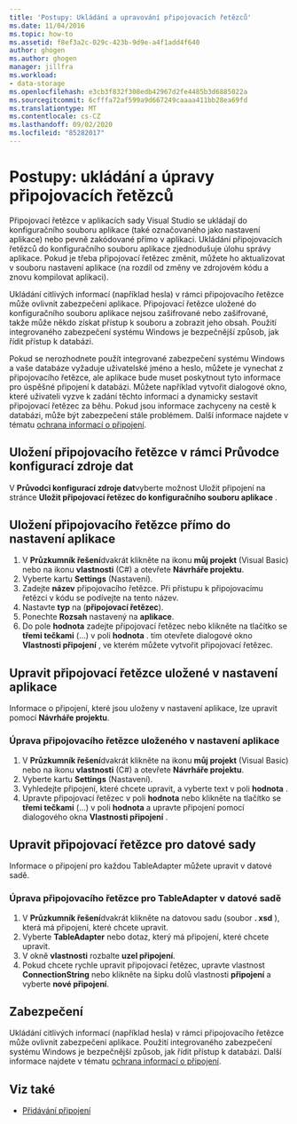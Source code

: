 ```yaml
---
title: 'Postupy: Ukládání a upravování připojovacích řetězců'
ms.date: 11/04/2016
ms.topic: how-to
ms.assetid: f8ef3a2c-029c-423b-9d9e-a4f1add4f640
author: ghogen
ms.author: ghogen
manager: jillfra
ms.workload:
- data-storage
ms.openlocfilehash: e3cb3f832f308edb42967d2fe4485b3d6885022a
ms.sourcegitcommit: 6cfffa72af599a9d667249caaaa411bb28ea69fd
ms.translationtype: MT
ms.contentlocale: cs-CZ
ms.lasthandoff: 09/02/2020
ms.locfileid: "85282017"
---
```

# <a name="how-to-save-and-edit-connection-strings"></a>Postupy: ukládání a úpravy připojovacích řetězců
Připojovací řetězce v aplikacích sady Visual Studio se ukládají do konfiguračního souboru aplikace (také označovaného jako nastavení aplikace) nebo pevně zakódované přímo v aplikaci. Ukládání připojovacích řetězců do konfiguračního souboru aplikace zjednodušuje úlohu správy aplikace. Pokud je třeba připojovací řetězec změnit, můžete ho aktualizovat v souboru nastavení aplikace (na rozdíl od změny ve zdrojovém kódu a znovu kompilovat aplikaci).

Ukládání citlivých informací (například hesla) v rámci připojovacího řetězce může ovlivnit zabezpečení aplikace. Připojovací řetězce uložené do konfiguračního souboru aplikace nejsou zašifrované nebo zašifrované, takže může někdo získat přístup k souboru a zobrazit jeho obsah. Použití integrovaného zabezpečení systému Windows je bezpečnější způsob, jak řídit přístup k databázi.

Pokud se nerozhodnete použít integrované zabezpečení systému Windows a vaše databáze vyžaduje uživatelské jméno a heslo, můžete je vynechat z připojovacího řetězce, ale aplikace bude muset poskytnout tyto informace pro úspěšné připojení k databázi. Můžete například vytvořit dialogové okno, které uživateli vyzve k zadání těchto informací a dynamicky sestavit připojovací řetězec za běhu. Pokud jsou informace zachyceny na cestě k databázi, může být zabezpečení stále problémem.
Další informace najdete v tématu [ochrana informací o připojení](/dotnet/framework/data/adonet/protecting-connection-information).

## <a name="to-save-a-connection-string-from-within-the-data-source-configuration-wizard"></a>Uložení připojovacího řetězce v rámci Průvodce konfigurací zdroje dat
V **Průvodci konfigurací zdroje dat**vyberte možnost Uložit připojení na stránce **Uložit připojovací řetězec do konfiguračního souboru aplikace** .

## <a name="to-save-a-connection-string-directly-into-application-settings"></a>Uložení připojovacího řetězce přímo do nastavení aplikace
1. V **Průzkumník řešení**dvakrát klikněte na ikonu **můj projekt** (Visual Basic) nebo na ikonu **vlastnosti** (C#) a otevřete **Návrháře projektu**.
1. Vyberte kartu **Settings** (Nastavení).
1. Zadejte **název** připojovacího řetězce. Při přístupu k připojovacímu řetězci v kódu se podívejte na tento název.
1. Nastavte **typ** na (**připojovací řetězec**).
1. Ponechte **Rozsah** nastavený na **aplikace**.
1. Do pole **hodnota** zadejte připojovací řetězec nebo klikněte na tlačítko se **třemi tečkami** (...) v poli **hodnota** . tím otevřete dialogové okno **Vlastnosti připojení** , ve kterém můžete vytvořit připojovací řetězec.

## <a name="edit-connection-strings-stored-in-application-settings"></a>Upravit připojovací řetězce uložené v nastavení aplikace
Informace o připojení, které jsou uloženy v nastavení aplikace, lze upravit pomocí **Návrháře projektu**.

### <a name="to-edit-a-connection-string-stored-in-application-settings"></a>Úprava připojovacího řetězce uloženého v nastavení aplikace
1. V **Průzkumník řešení**dvakrát klikněte na ikonu **můj projekt** (Visual Basic) nebo na ikonu **vlastnosti** (C#) a otevřete **Návrháře projektu**.
1. Vyberte kartu **Settings** (Nastavení).
1. Vyhledejte připojení, které chcete upravit, a vyberte text v poli **hodnota** .
1. Upravte připojovací řetězec v poli **hodnota** nebo klikněte na tlačítko se **třemi tečkami** (...) v poli **hodnota** a upravte připojení pomocí dialogového okna **Vlastnosti připojení** .

## <a name="edit-connection-strings-for-datasets"></a>Upravit připojovací řetězce pro datové sady
Informace o připojení pro každou TableAdapter můžete upravit v datové sadě.

### <a name="to-edit-a-connection-string-for-a-tableadapter-in-a-dataset"></a>Úprava připojovacího řetězce pro TableAdapter v datové sadě
1. V **Průzkumník řešení**dvakrát klikněte na datovou sadu (soubor **. xsd** ), která má připojení, které chcete upravit.
1. Vyberte **TableAdapter** nebo dotaz, který má připojení, které chcete upravit.
1. V okně **vlastnosti** rozbalte **uzel připojení**.
1. Pokud chcete rychle upravit připojovací řetězec, upravte vlastnost **ConnectionString** nebo klikněte na šipku dolů vlastnosti **připojení** a vyberte **nové připojení**.

## <a name="security"></a>Zabezpečení
Ukládání citlivých informací (například hesla) v rámci připojovacího řetězce může ovlivnit zabezpečení aplikace. Použití integrovaného zabezpečení systému Windows je bezpečnější způsob, jak řídit přístup k databázi.
Další informace najdete v tématu [ochrana informací o připojení](/dotnet/framework/data/adonet/protecting-connection-information).

## <a name="see-also"></a>Viz také

- [Přidávání připojení](../data-tools/add-new-connections.md)
